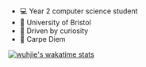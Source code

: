- :computer: Year 2 computer science student
- :school: University of Bristol
- :information_desk_person: Driven by curiosity
- :musical_keyboard: Carpe Diem

<!--[![wuhjie's github stats](https://github-readme-stats.vercel.app/api?username=wuhjie&count_private=true&show_icons=true&include_all_commits=true)](https://github.com/anuraghazra/github-readme-stats)-->

<!--[![Top Langs](https://github-readme-stats.vercel.app/api/top-langs/?username=wuhjie&langs_count=7&card_width=445&theme=dark)](https://github.com/anuraghazra/github-readme-stats)-->

[![wuhjie's wakatime stats](https://github-readme-stats.vercel.app/api/wakatime?username=wuhjie&v=2&layout=compact)](https://github.com/anuraghazra/github-readme-stats)

<!--[![trophy](https://github-profile-trophy.vercel.app/?username=wuhjie)](https://github.com/ryo-ma/github-profile-trophy)-->

